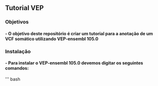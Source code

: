 ## **Tutorial VEP**

### **Objetivos**
#### - O objetivo deste repositório é criar um tutorial para a anotação de um VCF somático utilizando VEP-ensembl 105.0

### **Instalação**
#### - Para instalar o VEP-ensembl 105.0 devemos digitar os seguintes comandos:

''' bash 
